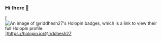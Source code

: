 ### Hi there 👋

<!--
**Riddhesh-27/Riddhesh-27** is a ✨ _special_ ✨ repository because its `README.md` (this file) appears on your GitHub profile.

Here are some ideas to get you started:

- 🔭 I’m currently working on ...
- 🌱 I’m currently learning ...
- 👯 I’m looking to collaborate on ...
- 🤔 I’m looking for help with ...
- 💬 Ask me about ...
- 📫 How to reach me: ...
- 😄 Pronouns: ...
- ⚡ Fun fact: ...
-->

[![An image of @riddhesh27's Holopin badges, which is a link to view their full Holopin profile](https://holopin.me/riddhesh27)](https://holopin.io/@riddhesh27
